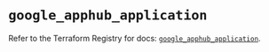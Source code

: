 # `google_apphub_application`

Refer to the Terraform Registry for docs: [`google_apphub_application`](https://registry.terraform.io/providers/hashicorp/google/5.30.0/docs/resources/apphub_application).
